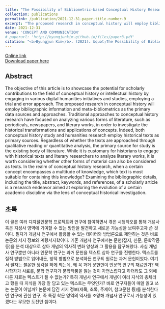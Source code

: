 ```yaml
---
title: "The Possibility of Bibliometric-based Conceptual History Research<br>(계량서지학 기반 개념사 연구의 가능성)"
collection: publications
permalink: /publication/2021-12-31-paper-title-number-9
excerpt: "The proposed research in conceptual history will employ bibliographic information and meta-bibliometrics as the primary data sources and approaches."
date: 2021-12-31
venue: 'CONCEPT AND COMMUNICATION'
# paperurl: 'http://byungjunkim.github.io/files/paper3.pdf'
citation: "<b>Byungjun Kim</b>. (2021). &quot;The Possibility of Bibliometric-based Conceptual History Research.&quot; <i>CONCEPT AND COMMUNICATION</i>. 28."
---
```

[Online link](https://www.kci.go.kr/kciportal/ci/sereArticleSearch/ciSereArtiView.kci?sereArticleSearchBean.artiId=ART002803884)  
[Download paper here](http://byungjunkim.github.io/files/paper9.pdf)

## Abstract
The objective of this article is to showcase the potential for scholarly contributions to the field of conceptual history or intellectual history by engaging in various digital humanities initiatives and studies, employing a trial and error approach. The proposed research in conceptual history will employ bibliographic information and meta-bibliometrics as the primary data sources and approaches. Traditional approaches to conceptual history research have focused on analyzing various forms of literature, such as periodicals, newspapers, and literary works, in order to investigate the historical transformations and applications of concepts. Indeed, both conceptual history study and humanities research employ historical texts as primary sources. Regardless of whether the texts are approached through qualitative reading or quantitative analysis, the primary source for study is the existing body of literature. While it is customary for historians to engage with historical texts and literary researchers to analyze literary works, it is worth considering whether other forms of material can also be considered as texts. In the realm of conceptual history research, when a certain concept encompasses a multitude of knowledge, which text is most suitable for containing this knowledge? Examining the bibliographic details, including the title, abstract, keywords, and references, of a scholarly article is a research endeavor aimed at exploring the evolution of a certain academic discipline via the lens of conceptual historical investigation.

## 초록
이 글은 여러 디지털인문학 프로젝트와 연구에 참여하면서 겪은 시행착오를 통해 개념사 혹은 지성사 영역에 기여할 수 있는 방안을 발견하고 새로운 가능성을 보여주고자 쓴 것이다. 필자가 개념사 연구에서 활용할 수 있는 데이터와 방법론으로 제안하는 것은 바로 논문의 서지 정보와 계량서지학이다. 기존 개념사 연구에서는 문헌(잡지, 신문, 문학작품 등)을 분석 대상으로 삼아 개념의 역사적 변화 양상과 그 활용을 탐구해왔다. 사실 개념사 연구뿐만 아니라 인문학 연구는 과거 문헌을 텍스트 삼아 연구를 진행한다. 텍스트를 질적 방법으로 읽어내든, 양적 방법으로 분석하든 연구의 원료는 과거 문헌이었다. 여기서 필자는 불온한 생각을 하게 되는데, 왜 꼭 과거 문헌만이 인문학 연구의 재료인가? 역사학자가 사료를, 문학 연구자가 문학작품을 읽는 것이 자연스럽다고 하더라도 그 외에 다른 자료는 텍스트가 될 수 없는가? 특히 개념사 연구에서 개념이 여러 지식의 총체라고 했을 때 지식을 가장 잘 담고 있는 텍스트는 무엇인가? 바로 연구자들이 매일 읽고 쓰는 논문이 아닐까? 논문에 담긴 서지 정보(제목, 초록, 주제어, 참고문헌 등)를 분석한다면 연구에 관한 연구, 즉 특정 학문 영역의 역사를 조망해 개념사 연구로서 가능성이 있겠다는 무모한 도전인 셈이다.